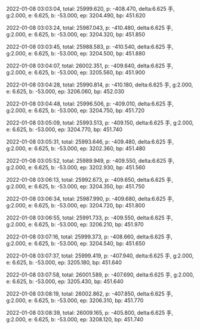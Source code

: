 2022-01-08 03:03:04, total: 25999.620, p: -408.470, delta:6.625 手, g:2.000, e: 6.625, b: -53.000, ep: 3204.490, bp: 451.620

2022-01-08 03:03:24, total: 25987.043, p: -410.480, delta:6.625 手, g:2.000, e: 6.625, b: -53.000, ep: 3204.320, bp: 451.850

2022-01-08 03:03:45, total: 25988.583, p: -410.540, delta:6.625 手, g:2.000, e: 6.625, b: -53.000, ep: 3204.500, bp: 451.880

2022-01-08 03:04:07, total: 26002.351, p: -409.640, delta:6.625 手, g:2.000, e: 6.625, b: -53.000, ep: 3205.560, bp: 451.900

2022-01-08 03:04:28, total: 25990.814, p: -410.180, delta:6.625 手, g:2.000, e: 6.625, b: -53.000, ep: 3206.060, bp: 452.030

2022-01-08 03:04:48, total: 25996.506, p: -409.010, delta:6.625 手, g:2.000, e: 6.625, b: -53.000, ep: 3204.750, bp: 451.720

2022-01-08 03:05:09, total: 25993.513, p: -409.150, delta:6.625 手, g:2.000, e: 6.625, b: -53.000, ep: 3204.770, bp: 451.740

2022-01-08 03:05:31, total: 25993.646, p: -409.480, delta:6.625 手, g:2.000, e: 6.625, b: -53.000, ep: 3202.360, bp: 451.480

2022-01-08 03:05:52, total: 25989.949, p: -409.550, delta:6.625 手, g:2.000, e: 6.625, b: -53.000, ep: 3202.930, bp: 451.560

2022-01-08 03:06:13, total: 25992.673, p: -409.650, delta:6.625 手, g:2.000, e: 6.625, b: -53.000, ep: 3204.350, bp: 451.750

2022-01-08 03:06:34, total: 25987.990, p: -409.680, delta:6.625 手, g:2.000, e: 6.625, b: -53.000, ep: 3204.720, bp: 451.800

2022-01-08 03:06:55, total: 25991.733, p: -409.550, delta:6.625 手, g:2.000, e: 6.625, b: -53.000, ep: 3206.210, bp: 451.970

2022-01-08 03:07:16, total: 25999.373, p: -408.660, delta:6.625 手, g:2.000, e: 6.625, b: -53.000, ep: 3204.540, bp: 451.650

2022-01-08 03:07:37, total: 25999.419, p: -407.940, delta:6.625 手, g:2.000, e: 6.625, b: -53.000, ep: 3205.180, bp: 451.640

2022-01-08 03:07:58, total: 26001.589, p: -407.690, delta:6.625 手, g:2.000, e: 6.625, b: -53.000, ep: 3205.430, bp: 451.640

2022-01-08 03:08:19, total: 26002.862, p: -407.850, delta:6.625 手, g:2.000, e: 6.625, b: -53.000, ep: 3206.310, bp: 451.770

2022-01-08 03:08:39, total: 26009.165, p: -405.800, delta:6.625 手, g:2.000, e: 6.625, b: -53.000, ep: 3208.120, bp: 451.740